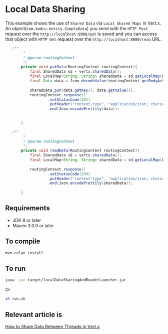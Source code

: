 # Local Data Sharing

This example shows the use of `Shared Data` via `Local Shared Maps` in Vert.x. An object(`com.kodcu.entity.SimpleData`) you send with the `HTTP Post` request over the `http://localhost:8080/put` is saved and you can access that object with `HTTP Get` request over the `http://localhost:8080/read` URL.
                                                 
```java
   /**
        *
        * @param routingContext
        */
       private void putData(RoutingContext routingContext){
           final SharedData sd = vertx.sharedData();
           final LocalMap<String, String> sharedData = sd.getLocalMap(DEFAULT_LOCAL_MAP_NAME);
           final Data data = Json.decodeValue(routingContext.getBodyAsString(), Data.class);
   
           sharedData.put(data.getKey(), data.getValue());
           routingContext.response()
                   .setStatusCode(201)
                   .putHeader("content-type", "application/json; charset=utf-8")
                   .end(Json.encodePrettily(data));
   
   
       }
```

```java
   /**
        *
        * @param routingContext
        */
       private void readData(RoutingContext routingContext){
           final SharedData sd = vertx.sharedData();
           final LocalMap<String, String> sharedData = sd.getLocalMap(DEFAULT_LOCAL_MAP_NAME);
   
           routingContext.response()
                   .setStatusCode(200)
                   .putHeader("content-type", "application/json; charset=utf-8")
                   .end(Json.encodePrettily(sharedData));
   
       }
```

## Requirements
* JDK 8 or later
* Maven 3.0.0 or later

## To compile
```bash
mvn celan install
```

## To run
```bash
java -jar target/localDataSharingAndReaderLauncher.jar
```

Or

```bash
sh run.sh
```

## Relevant article is
[How to Share Data Between Threads in Vert.x](https://medium.com/@hakdogan/how-to-share-data-between-threads-in-vert-x-afdf26dcc684)